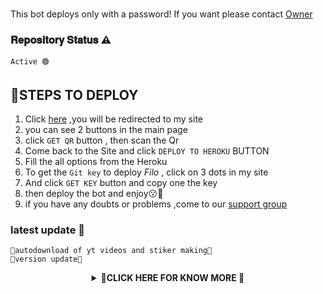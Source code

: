 ###
This bot deploys only with a password! If you want please contact [Owner](https://api.whatsapp.com/send/?phone=918129624395&text=Hai,i%20am%20from%20you%20git%20page%F0%9F%93%8C&app_absent=0)

### 𝐑𝐞𝐩𝐨𝐬𝐢𝐭𝐨𝐫𝐲 𝐒𝐭𝐚𝐭𝐮𝐬 ⚠️
```
𝙰𝚌𝚝𝚒𝚟𝚎 🟢
```

 ## 📌STEPS TO DEPLOY

1. Click [here](https://nexusnw.yolasite.com/) ,you will be redirected to my site
2. you can see 2 buttons in the main page 
3. click ```GET QR```  button , then scan the Qr
4. Come back to the Site and click ```DEPLOY TO HEROKU``` BUTTON
5. Fill the all options from the Heroku
6. To get the ```Git key``` to deploy *Filo* , click on 3 dots in my site 
7. And click ```GET KEY``` button and copy one the key
8. then deploy the bot and enjoy😗🎉
9. if you have any doubts or problems ,come to our [support group](https://chat.whatsapp.com/CXlsz4RBESFIcQR8gENkQj)


### latest update 📌
```
📌autodownload of yt videos and stiker making📌
📌version update📌
```

<div align="center">  
<details>
    <summary>📌<b>CLICK HERE FOR KNOW MORE 🎉</b></summary>

<div align="center">
  
## [![Typing SVG](https://readme-typing-svg.herokuapp.com?font=Times&color=F7001E&size=25&lines=➪𝐅𝐢𝐥𝐨+𝐕2+❦︎;𝚠𝚒𝚝𝚑+𝚕𝚘𝚝𝚜+𝚘𝚏+𝚏𝚎𝚊𝚝𝚞𝚛𝚎𝚜;𝚖𝚊𝚍𝚎+𝚋𝚢+𝚗𝚎𝚡𝚞𝚜𝚗𝚠)](https://bit.ly/3lC8I7t)


<div align="center">
  <img border-radius: 15px src="https://i.imgur.com/DpKhOvr.jpg" width="200" height="200"/>

<a href="#"><img title="ᠻ𝓲ꪶꪮV2" src="https://img.shields.io/badge/𝙵𝙸𝙻𝙾𝚅2✌︎-green?colorA=%23ff0000&colorB=%23017e40&style=for-the-badge"></a>


<a href="https://github.com/nexusNw"><img title="Author" src="https://img.shields.io/badge/Author✍︎-𝐍𝐞𝐱𝐮𝐬 𝐍𝐰-/filo?color=f7df1e&style=for-the-badge&logo=whatsapp"></a>
</p>
</div>

![Profile Views](https://hits.seeyoufarm.com/api/count/incr/badge.svg?url=https://github.com/nexusNw/filov2&title=Profile%20Views)

<p align="center">
  <a href="https://github.com/nexusNw/filov2">
    <img src="https://img.shields.io/github/repo-size/nexusNw/filov2?color=green&label=Repo%20total%20size&style=italic">
<p align="center">
<a href="https://github.com/nexusNw/followers"><img title="Followers" src="https://img.shields.io/github/followers/nexusNw?color=red&style=flat-circle"></a>
<a href="https://github.com/nexusNw/filo/stargazers/"><img title="Stars" src="https://img.shields.io/github/stars/nexusNw/filov2?color=red&style=flat-square"></a>
<a href="https://github.com/nexusNw/filo/network/members"><img title="Forks" src="https://img.shields.io/github/forks/nexusNw/filov2?color=red&style=flat-square"></a>
<a href="https://github.com/nexusNw/filo/watchers"><img title="Watching" src="https://img.shields.io/github/watchers/nexusNw/filov2?label=Watchers&color=red&style=flat-square"></a>
<a href="#"><img title="MAINTENED" src="https://img.shields.io/badge/UNMAINTENED-NO-blue.svg"</a>
</p>



ᴥ︎︎︎ᴥ︎︎︎ᴥ︎︎︎ᴥ︎︎︎ᴥ︎︎︎ᴥ︎︎︎ᴥ︎︎︎ᴥ︎︎︎ᴥ︎︎︎ᴥ︎︎︎ᴥ︎︎︎ᴥ︎︎︎ᴥ︎︎︎ᴥ︎︎︎ᴥ︎︎︎ᴥ︎︎︎ᴥ︎︎︎ᴥ︎︎︎ᴥ︎︎︎ᴥ︎︎︎ᴥ︎︎︎ᴥ︎︎︎☟︎︎︎ᴥ︎︎︎ᴥ︎︎︎ᴥ︎︎︎ᴥ︎︎︎ᴥ︎︎︎ᴥ︎︎︎ᴥ︎︎︎ᴥ︎︎︎ᴥ︎︎︎ᴥ︎︎︎ᴥ︎︎︎ᴥ︎︎︎ᴥ︎︎︎ᴥ︎︎︎ᴥ︎︎︎ᴥ︎︎︎ᴥ︎︎︎ᴥ︎︎︎ᴥ︎︎︎ᴥ︎︎︎ᴥ︎︎︎ᴥ︎︎︎

<h4 align="center">➪Connect with me☜︎︎︎
<p align="center">
  <a href="https://wa.me/918129624395"><img src="https://img.shields.io/badge/WhatsApp-25D366?style=for-the-badge&logo=whatsapp&logoColor=white" />
  <a href="https://t.me/nexusser"><img src="https://img.shields.io/badge/Telegram-%230088cc.svg?&style=for-the-badge&logo=telegram&logoColor=white" /> <br>
  <a href="https://github.com/nexusNw"><img src="https://img.shields.io/badge/-GitHub-black?style=flat-square&logo=github" /> 
  <a href="https://gist.github.com/nexusNw/79986a7d03c3b8ead589b3056c8f5ef4" target="blank"><img align="center" src="https://cdn.jsdelivr.net/npm/simple-icons@3.0.1/icons/twitter.svg" alt="xxirfanx" height="30" width="40" /></a>
  <a href="https://youtube.com/channel/UCqoUjPvDdb0kjXNYdvPPpHQ" target="blank"><img align="center" src="https://cdn.jsdelivr.net/npm/simple-icons@3.0.1/icons/youtube.svg" alt="irfan yt ff" height="30" width="40" /></a>
  <a href="https://gist.github.com/nexusNw/37fe028c2e1f329c133675a690d03869" target="blank"><img align="center" src="https://cdn.jsdelivr.net/npm/simple-icons@3.0.1/icons/hackerrank.svg" alt="hackerking" height="30" width="40" /></a>
</p>
  




✈︎✈︎✈︎✈︎✈︎✈︎✈︎✈︎✈︎✈︎✈︎✈︎✈︎✈︎𖨆✈︎✈︎✈︎✈︎✈︎✈︎✈︎✈︎✈︎✈︎✈︎✈︎✈︎✈︎✈︎✈︎✈︎✈︎
 
       
  ## Warning ⚠️

```
Due to usage of Filo; Your WhatsApp account may be banned.
This is an open source project, you are responsible for everything you do. 
Absolutely, Filo developer do not accept responsibility.
By establishing the Filo, you are deemed to have accepted these responsibilities.

Your account may be banned for the following reasons:
- Using .ban command for more than one user.
```

## മുന്നറിയിപ്പ് ✅️

```
Filo കാരണം; നിങ്ങളുടെ WhatsApp അക്കൗണ്ട് നിരോധിച്ചേക്കാം.
(Ban ആവാൻ ഉള്ള കാരണം ചുവടെ കൊടുത്തിട്ടുണ്ട്, വായിച്ചു നോക്കിയിട്ട് Filoye ഉപയോഗിക്കുക!)
ഇതൊരു ഓപ്പൺ സോഴ്‌സ് പ്രോജക്റ്റാണ്, നിങ്ങൾ ചെയ്യുന്ന എല്ലാത്തിനും നിങ്ങൾ തന്നെയാണ്
ഉത്തരവാദികൾ 👍തീർച്ചയായും,  Filoye നിർമിച്ചയാൾ ഉത്തരവാദിത്തം ഏറ്റെടുക്കുന്നില്ല
Botine നിങ്ങളുടെ WhatsApp അക്കൗണ്ടുമായിട്ട് connect ചെയ്താൽ
നിങ്ങൾ ഈ ഉത്തരവാദിത്തങ്ങൾ സ്വീകരിച്ചതായി കണക്കാക്കപ്പെടുന്നു.

ഇനിപ്പറയുന്ന കാരണങ്ങളാൽ നിങ്ങളുടെ അക്കൗണ്ട് നിരോധിച്ചേക്കാം:
- ഒന്നിലധികം whatsapp യൂസേഴ്സിനെ .ban കമാൻഡ് ഉപയോഗിച്ചു ഗ്രൂപുകളിൽ Remove ആക്കിയാൽ
Spot ban കിട്ടും 
```

  
  ⚠︎⚠︎⚠︎⚠︎⚠︎⚠︎⚠︎⚠︎⚠︎⚠︎⚠︎⚠︎⚠︎⚠︎⚠︎⚠︎⚠︎⚠︎⚠︎⚠︎⚠︎⚠︎⚠︎⚠︎⚠︎⚠︎⚠︎⚠︎⚠︎⚠︎⚠︎⚠︎
  
  
   <div align="center">
    
 ## Developers
  <div align="center">
    
  [![nexusNw](https://github.com/nexusNw.png?size=100)](https://github.com/nexusNw) 
❌
[nexusNw☕︎](https://github.com/nexusNw) 
(*Author, Base, Bug Fixes, Modules*)
 


♲︎︎︎♲︎︎︎♲︎︎︎♲︎︎︎♲︎︎︎♲︎︎︎♲︎︎︎♲︎︎︎♲︎︎︎♲︎︎︎♲︎︎︎♲︎︎︎♲︎︎︎♲︎︎︎♲︎︎︎♲︎︎︎♲︎︎︎♲︎︎︎♲︎︎︎♲︎︎︎♲︎︎︎♲︎︎︎♲︎︎︎♲︎︎︎♲︎︎︎♲︎︎︎♲︎︎︎♲︎︎︎♲︎︎︎♲︎︎︎♲︎︎︎♲︎︎︎♲︎︎︎♲︎︎︎♲︎︎︎♲︎︎︎♲︎︎︎♲︎︎︎♲︎︎︎♲︎︎︎♲︎︎︎♲︎︎︎♲︎︎︎♲︎︎︎♲︎︎︎♲︎︎︎♲︎︎︎♲︎︎︎♲︎︎︎♲︎︎︎♲︎︎︎♲︎︎︎♲︎︎︎♲︎︎︎♲︎︎︎




```
Answer a few frequently asked questions;
### Can you read my messages?
This project is open source so all the codes are clear. Neither less nor more; you can look what you want. **We absolutely do not have access to your accounts.**

### What about our security?
If you are concerned about security, you can install it on your own computer. If you think someone else has captured your data, simply click on **Whatsapp> Three Dots> Whatsapp Web> Logout** from all sessions button.

### Is it paid?
**Of course not.** It will never happen. But you can donate to us. You can reach me via [Telegram](https://t.me/fusuf) .
```






## License
This project is protected by `GNU General Public Licence v3.0` license.

### Disclaimer
`WhatsApp` name, its variations and the logo are registered trademarks of Facebook. We have nothing to do with the registered trademark


    
